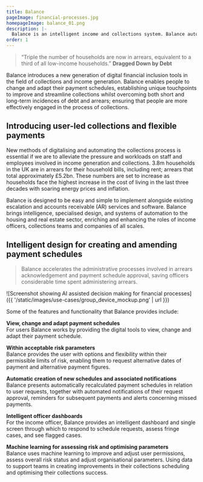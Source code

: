 ```yaml
---
title: Balance 
pageImage: financial-processes.jpg
homepageImage: balance_01.png
description: |-
  Balance is an intelligent income and collections system. Balance automates financial operations and applies machine learning to transform how payments and schedules are created and resolved.
order: 1
---
```


> “Triple the number of households are now in arrears, equivalent to a third of all low-income households.”
> **Dragged Down by Debt**

Balance introduces a new generation of digital financial inclusion tools in the field of collections and income generation. Balance enables people to change and adapt their payment schedules, establishing unique touchpoints to improve and streamline collections whilst overcoming both short and long-term incidences of debt and arrears; ensuring that people are more effectively engaged in the process of collections.

Introducing user-led collections and flexible payments
-----------------------------------------------------------------------------------------------------

New methods of digitalising and automating the collections process is essential if we are to alleviate the pressure and workloads on staff and employees involved in income generation and collections. 3.8m households in the UK are in arrears for their household bills, including rent; arrears that total approximately £5.2bn. These numbers are set to increase as households face the highest increase in the cost of living in the last three decades with soaring energy prices and inflation. 

Balance is designed to be easy and simple to implement alongside existing escalation and accounts receivable (AR) services and software. Balance brings intelligence, specialised design, and systems of automation to the housing and real estate sector, enriching and enhancing the roles of income officers, collections teams and companies of all scales. 

Intelligent design for creating and amending payment schedules
-----------------------------------------------------------------------------------------------------

> Balance accelerates the administrative processes involved in arrears acknowledgement and payment schedule approval, saving officers considerable time spent administering arrears. 

![Screenshot showing AI assisted decision making for financial processes]({{ '/static/images/use-cases/group_device_mockup.png' | url }})

Some of the features and functionality that Balance provides include: 

**View, change and adapt payment schedules**  
For users Balance works by providing the digital tools to view, change and adapt their payment schedule. 

**Within acceptable risk parameters**  
Balance provides the user with options and flexibility within their permissible limits of risk, enabling them to request alternative dates of payment and alternative payment figures. 

**Automatic creation of new schedules and associated notifications**  
Balance presents automatically recalculated payment schedules in relation to user requests, together with automated notifications of their request approval, reminders for subsequent payments and alerts concerning missed payments.   

**Intelligent officer dashboards**  
For the income officer, Balance provides an intelligent dashboard and single screen through which to respond to schedule requests, assess fringe cases, and see flagged cases. 

**Machine learning for assessing risk and optimising parameters**  
Balance uses machine learning to improve and adjust user permissions, assess overall risk status and adjust organisational parameters. Using data to support teams in creating improvements in their collections scheduling and optimising their collections success.   


